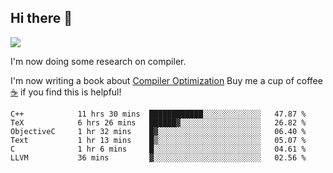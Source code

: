 


<!--
**liusy58/liusy58** is a ✨ _special_ ✨ repository because its `README.md` (this file) appears on your GitHub profile.

Here are some ideas to get you started:

- 🔭 I’m currently working on ...
- 🌱 I’m currently learning ...
- 👯 I’m looking to collaborate on ...
- 🤔 I’m looking for help with ...
- 💬 Ask me about ...
- 📫 How to reach me: ...
- 😄 Pronouns: ...
- ⚡ Fun fact: ...
-->
<!--
![](https://komarev.com/ghpvc/?username=liusy58&color=brightgreen&label=PROFILE+VIEWS)




- 🔭 I’m currently working on my .
- 📫 How to reach me:plz contact me by [email](liusy58@,ail2.sysu.edu.cn) or WeChat(LIUSIYU_58)
- 🏫 I'm an undergraduate in Sun-Yat-sen University majoring in the computer science. Expected to graduate in Spring 2021.
- 👯 I'm now interested in System such as OS, Compiler and Database. 
- 🤔 I’m looking for help with Database System.
-->

## Hi there 👋
![](https://komarev.com/ghpvc/?username=liusy58&color=brightgreen&label=PROFILE+VIEWS)



I'm now doing some research on compiler.

I'm now writing a book about [Compiler Optimization](https://github.com/liusy58/CompilerNotes) Buy me a cup of coffee [☕️](https://user-images.githubusercontent.com/45984215/202376581-4837a283-4812-4063-82bc-cc9c3101d3a5.jpg) if you find this is helpful!


 <!--START_SECTION:waka-->

```text
C++            11 hrs 30 mins  ████████████░░░░░░░░░░░░░   47.87 %
TeX            6 hrs 26 mins   ██████▓░░░░░░░░░░░░░░░░░░   26.82 %
ObjectiveC     1 hr 32 mins    █▓░░░░░░░░░░░░░░░░░░░░░░░   06.40 %
Text           1 hr 13 mins    █▒░░░░░░░░░░░░░░░░░░░░░░░   05.07 %
C              1 hr 6 mins     █░░░░░░░░░░░░░░░░░░░░░░░░   04.61 %
LLVM           36 mins         ▓░░░░░░░░░░░░░░░░░░░░░░░░   02.56 %
```

<!--END_SECTION:waka-->
